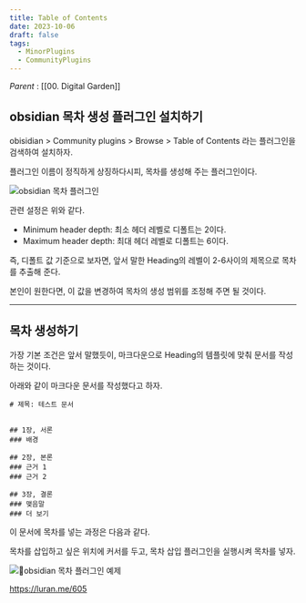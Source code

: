 ```yaml
---
title: Table of Contents
date: 2023-10-06
draft: false
tags:
  - MinorPlugins
  - CommunityPlugins
---
```

*Parent* : [[00. Digital Garden]]

## obsidian 목차 생성 플러그인 설치하기

obisidian > Community plugins > Browse > Table of Contents 라는 플러그인을 검색하여 설치하자.

플러그인 이름이 정직하게 상징하다시피, 목차를 생성해 주는 플러그인이다.

![obsidian 목차 플러그인](https://blog.kakaocdn.net/dn/bnH32R/btruqGdL83B/2C1gmkzv5JR0GteiC1zS3K/img.webp)

관련 설정은 위와 같다.

- Minimum header depth: 최소 헤더 레벨로 디폴트는 2이다.
- Maximum header depth: 최대 헤더 레벨로 디폴트는 6이다.

즉, 디폴트 값 기준으로 보자면, 앞서 말한 Heading의 레벨이 2-6사이의 제목으로 목차를 추출해 준다.

본인이 원한다면, 이 값을 변경하여 목차의 생성 범위를 조정해 주면 될 것이다.

___
## 목차 생성하기

가장 기본 조건은 앞서 말했듯이, 마크다운으로 Heading의 템플릿에 맞춰 문서를 작성하는 것이다.

아래와 같이 마크다운 문서를 작성했다고 하자.

```
# 제목: 테스트 문서


## 1장, 서론
### 배경

## 2장, 본론
### 근거 1
### 근거 2

## 3장, 결론
### 맺음말
### 더 보기
```

이 문서에 목차를 넣는 과정은 다음과 같다.

목차를 삽입하고 싶은 위치에 커서를 두고, 목차 삽입 플러그인을 실행시켜 목차를 넣자.

![obsidian 목차 플러그인 예제](https://blog.kakaocdn.net/dn/w0rIZ/btruc4U3ZPS/vK3CTKvITCIDxhYzvawCFK/img.webp)


https://luran.me/605

